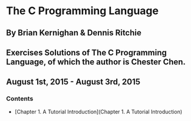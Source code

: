 # The C Programming Language
## By Brian Kernighan & Dennis Ritchie
## Exercises Solutions of The C Programming Language, of which the author is Chester Chen. 
## August 1st, 2015 - August 3rd, 2015

### Contents

- [Chapter 1. A Tutorial Introduction](Chapter 1. A Tutorial Introduction)
